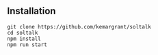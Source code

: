 ## Installation
```
git clone https://github.com/kemargrant/soltalk
cd soltalk
npm install
npm run start
```
